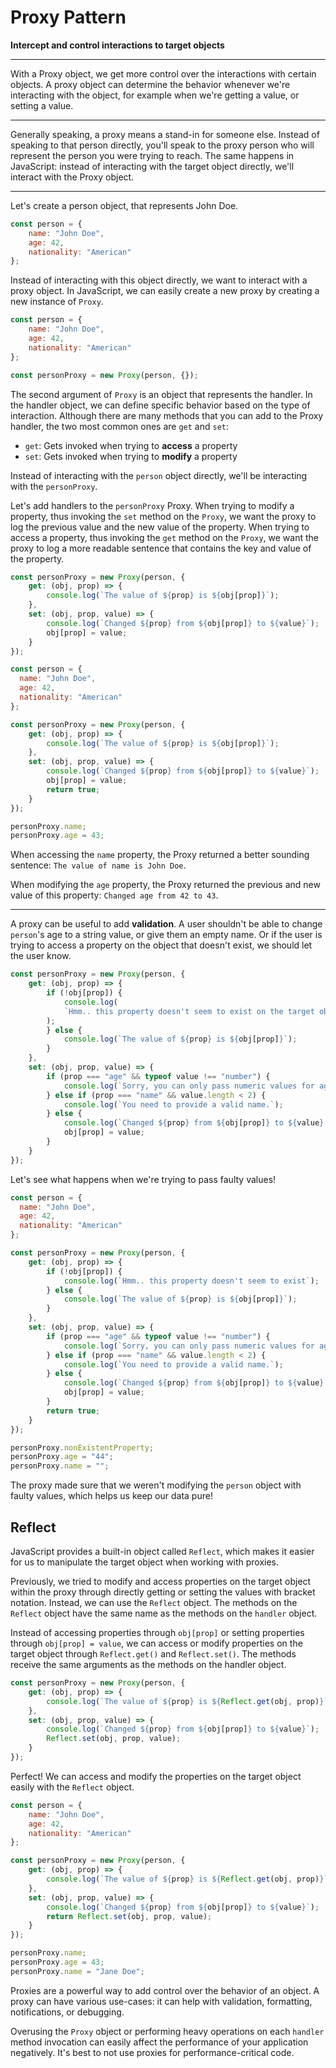 # Proxy Pattern  

**Intercept and control interactions to target objects**  

<hr>

With a Proxy object, we get more control over the interactions with certain objects. A proxy object can determine the behavior whenever we're interacting with the object, for example when we're getting a value, or setting a value.

<hr>

Generally speaking, a proxy means a stand-in for someone else. Instead of speaking to that person directly, you'll speak to the proxy person who will represent the person you were trying to reach. The same happens in JavaScript: instead of interacting with the target object directly, we'll interact with the Proxy object.  

<hr>  

Let's create a person object, that represents John Doe.  

```js
const person = {
    name: "John Doe",
    age: 42,
    nationality: "American"
};
```  

Instead of interacting with this object directly, we want to interact with a proxy object. In JavaScript, we can easily create a new proxy by creating a new instance of `Proxy`.  

```js
const person = {
    name: "John Doe",
    age: 42,
    nationality: "American"
};

const personProxy = new Proxy(person, {});
```  

The second argument of `Proxy` is an object that represents the handler. In the handler object, we can define specific behavior based on the type of interaction. Although there are many methods that you can add to the Proxy handler, the two most common ones are `get` and `set`:

- `get`: Gets invoked when trying to **access** a property
- `set`: Gets invoked when trying to **modify** a property  

Instead of interacting with the `person` object directly, we'll be interacting with the `personProxy`.

Let's add handlers to the `personProxy` Proxy. When trying to modify a property, thus invoking the `set` method on the `Proxy`, we want the proxy to log the previous value and the new value of the property. When trying to access a property, thus invoking the `get` method on the `Proxy`, we want the proxy to log a more readable sentence that contains the key and value of the property.  

```js
const personProxy = new Proxy(person, {
    get: (obj, prop) => {
        console.log(`The value of ${prop} is ${obj[prop]}`);
    },
    set: (obj, prop, value) => {
        console.log(`Changed ${prop} from ${obj[prop]} to ${value}`);
        obj[prop] = value;
    }
});
```  

```js
const person = {
  name: "John Doe",
  age: 42,
  nationality: "American"
};

const personProxy = new Proxy(person, {
    get: (obj, prop) => {
        console.log(`The value of ${prop} is ${obj[prop]}`);
    },
    set: (obj, prop, value) => {
        console.log(`Changed ${prop} from ${obj[prop]} to ${value}`);
        obj[prop] = value;
        return true;
    }
});

personProxy.name;
personProxy.age = 43;
```  

When accessing the `name` property, the Proxy returned a better sounding sentence: `The value of name is John Doe`.

When modifying the `age` property, the Proxy returned the previous and new value of this property: `Changed age from 42 to 43`.  

<hr>  

A proxy can be useful to add **validation**. A user shouldn't be able to change `person`'s age to a string value, or give them an empty name. Or if the user is trying to access a property on the object that doesn't exist, we should let the user know.  

```js
const personProxy = new Proxy(person, {
    get: (obj, prop) => {
        if (!obj[prop]) {
            console.log(
            `Hmm.. this property doesn't seem to exist on the target object`
        );
        } else {
            console.log(`The value of ${prop} is ${obj[prop]}`);
        }
    },
    set: (obj, prop, value) => {
        if (prop === "age" && typeof value !== "number") {
            console.log(`Sorry, you can only pass numeric values for age.`);
        } else if (prop === "name" && value.length < 2) {
            console.log(`You need to provide a valid name.`);
        } else {
            console.log(`Changed ${prop} from ${obj[prop]} to ${value}.`);
            obj[prop] = value;
        }
    }
});
```  

Let's see what happens when we're trying to pass faulty values!  

```js
const person = {
  name: "John Doe",
  age: 42,
  nationality: "American"
};

const personProxy = new Proxy(person, {
    get: (obj, prop) => {
        if (!obj[prop]) {
            console.log(`Hmm.. this property doesn't seem to exist`);
        } else {
            console.log(`The value of ${prop} is ${obj[prop]}`);
        }
    },
    set: (obj, prop, value) => {
        if (prop === "age" && typeof value !== "number") {
            console.log(`Sorry, you can only pass numeric values for age.`);
        } else if (prop === "name" && value.length < 2) {
            console.log(`You need to provide a valid name.`);
        } else {
            console.log(`Changed ${prop} from ${obj[prop]} to ${value}.`);
            obj[prop] = value;
        }
        return true;
    }
});

personProxy.nonExistentProperty;
personProxy.age = "44";
personProxy.name = "";
```  

The proxy made sure that we weren't modifying the `person` object with faulty values, which helps us keep our data pure!  

## Reflect  

JavaScript provides a built-in object called `Reflect`, which makes it easier for us to manipulate the target object when working with proxies.

Previously, we tried to modify and access properties on the target object within the proxy through directly getting or setting the values with bracket notation. Instead, we can use the `Reflect` object. The methods on the `Reflect` object have the same name as the methods on the `handler` object.

Instead of accessing properties through `obj[prop]` or setting properties through `obj[prop] = value`, we can access or modify properties on the target object through `Reflect.get()` and `Reflect.set()`. The methods receive the same arguments as the methods on the handler object.  

```js
const personProxy = new Proxy(person, {
    get: (obj, prop) => {
        console.log(`The value of ${prop} is ${Reflect.get(obj, prop)}`);
    },
    set: (obj, prop, value) => {
        console.log(`Changed ${prop} from ${obj[prop]} to ${value}`);
        Reflect.set(obj, prop, value);
    }
});
```  

Perfect! We can access and modify the properties on the target object easily with the `Reflect` object.  

```js
const person = {
    name: "John Doe",
    age: 42,
    nationality: "American"
};

const personProxy = new Proxy(person, {
    get: (obj, prop) => {
        console.log(`The value of ${prop} is ${Reflect.get(obj, prop)}`);
    },
    set: (obj, prop, value) => {
        console.log(`Changed ${prop} from ${obj[prop]} to ${value}`);
        return Reflect.set(obj, prop, value);
    }
});

personProxy.name;
personProxy.age = 43;
personProxy.name = "Jane Doe";
```  

Proxies are a powerful way to add control over the behavior of an object. A proxy can have various use-cases: it can help with validation, formatting, notifications, or debugging.

Overusing the `Proxy` object or performing heavy operations on each `handler` method invocation can easily affect the performance of your application negatively. It's best to not use proxies for performance-critical code.  
